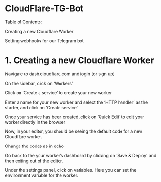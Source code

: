 # CloudFlare-TG-Bot
Table of Contents:

Creating a new Cloudflare Worker

Setting webhooks for our Telegram bot

# 1. Creating a new Cloudflare Worker

Navigate to dash.cloudflare.com and login (or sign up)

On the sidebar, click on ‘Workers’

Click on ‘Create a service’ to create your new worker

Enter a name for your new worker and select the ‘HTTP handler’ as the starter, and click on ‘Create service’

Once your service has been created, click on ‘Quick Edit’ to edit your worker directly in the browser

Now, in your editor, you should be seeing the default code for a new Cloudflare worker.

Change  the codes as in echo

Go back to the your worker’s dashboard by clicking on ‘Save & Deploy’ and then exiting out of the editor.

Under the settings panel, click on variables. Here you can set the environment variable for the worker.
